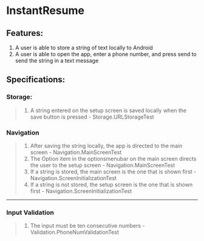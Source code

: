 # InstantResume

## Features:
1.  A user is able to store a string of text locally to Android
2.  A user is able to open the app, enter a phone number,  and press send to send the string in a text message

## Specifications:

### Storage:
>    1. A string entered on the setup screen is saved locally when the save button is pressed - Storage.URLStorageTest

### Navigation
>    1. After saving the string locally, the app is directed to the main screen - Navigation.MainScreenTest
>    2. The Option item in the optionsmenubar on the main screen directs the user to the setup screen - Navigation.MainScreenTest
>    3. If a string is stored, the main screen is the one that is shown first - Navigation.ScreenInitializationTest
>    4. If a string is not stored, the setup screen is the one that is shown first - Navigation.ScreenInitializationTest

----
### Input Validation
>    1. The input must be ten consecutive numbers - Validation.PhoneNumValidationTest